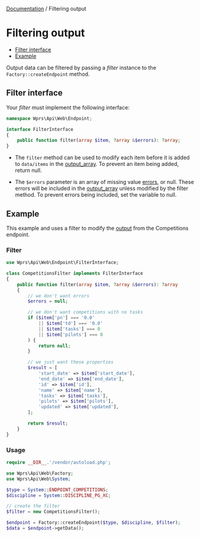 [Documentation][docs] / Filtering output

# Filtering output

* [Filter interface](#filter-interface)
* [Example](#example)

Output data can be filtered by passing a _filter_ instance to the `Factory::createEndpoint` method.

## Filter interface

Your _filter_ must implement the following interface:

```php
namespace Wprs\Api\Web\Endpoint;

interface FilterInterface
{
    public function filter(array $item, ?array &$errors): ?array;
}
```

* The `filter` method can be used to modify each item before it is added to `data/items` in the
[output_array][output]. To prevent an item being added, return null.

* The `$errors` parameter is an array of missing value [errors][errors], or null. These errors will
be included in the [output_array][output] unless modified by the filter method. To prevent errors
being included, set the variable to null.

## Example

This example and uses a filter to modify the [output][comps-output] from the Competitions endpoint.

### Filter

```php
use Wprs\Api\Web\Endpoint\FilterInterface;

class CompetitionsFilter implements FilterInterface
{
    public function filter(array $item, ?array &$errors): ?array
    {
        // we don't want errors
        $errors = null;

        // we don't want competitions with no tasks
        if ($item['pn'] === '0.0'
            || $item['td'] === '0.0'
            || $item['tasks'] === 0
            || $item['pilots'] === 0
        ) {
            return null;
        }

        // we just want these properties
        $result = [
            'start_date' => $item['start_date'],
            'end_date' => $item['end_date'],
            'id' => $item['id'],
            'name' => $item['name'],
            'tasks' => $item['tasks'],
            'pilots' => $item['pilots'],
            'updated' => $item['updated'],
        ];

        return $result;
    }
}
```

### Usage

```php
require __DIR__.'/vendor/autoload.php';

use Wprs\Api\Web\Factory;
use Wprs\Api\Web\System;

$type = System::ENDPOINT_COMPETITIONS;
$discipline = System::DISCIPLINE_PG_XC;

// create the filter
$filter = new CompetitionsFilter();

$endpoint = Factory::createEndpoint($type, $discipline, $filter);
$data = $endpoint->getData();
```

[docs]: 00-intro.md
[options]: 00-intro.md#options
[output]: output.md#output-data
[errors]: output.md#errors
[comps-output]: competitions.md#output
